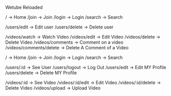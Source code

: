 Wetube Reloaded

/ -> Home
/join -> Join
/login -> Login
/search -> Search

/users/edit -> Edit user
/users/delete -> Delete user

/videos/watch -> Watch Video
/videos/edit -> Edit Video
/videos/delete -> Delete Video
/videos/comments -> Comment on a video
/videos/comments/delete -> Delete A Comment of a Video





/ -> Home /join -> Join /login -> Login /search -> Search

/users/:id -> See User /users/logout -> Log Out /users/edit -> Edit MY Profile /users/delete -> Delete MY Profile

/videos/:id -> See Video /videos/:id/edit -> Edit Video /videos/:id/delete -> Delete Video /videos/upload -> Upload Video